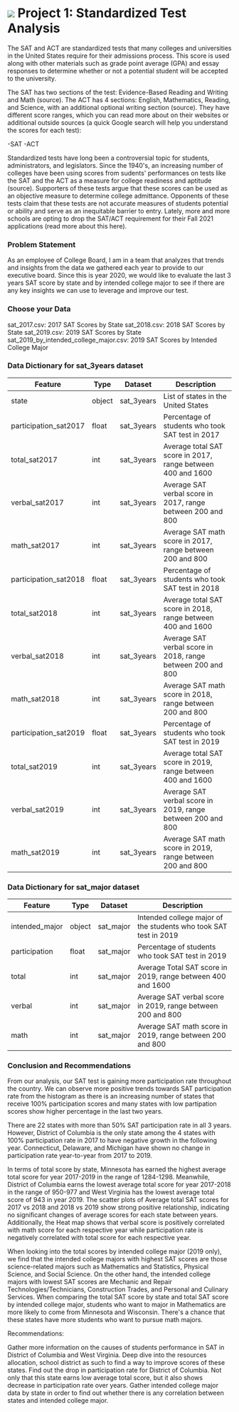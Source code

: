 # ![](https://ga-dash.s3.amazonaws.com/production/assets/logo-9f88ae6c9c3871690e33280fcf557f33.png) Project 1: Standardized Test Analysis


The SAT and ACT are standardized tests that many colleges and universities in the United States require for their admissions process. This score is used along with other materials such as grade point average (GPA) and essay responses to determine whether or not a potential student will be accepted to the university.

The SAT has two sections of the test: Evidence-Based Reading and Writing and Math (source). The ACT has 4 sections: English, Mathematics, Reading, and Science, with an additional optional writing section (source). They have different score ranges, which you can read more about on their websites or additional outside sources (a quick Google search will help you understand the scores for each test):

-SAT
-ACT

Standardized tests have long been a controversial topic for students, administrators, and legislators. Since the 1940's, an increasing number of colleges have been using scores from sudents' performances on tests like the SAT and the ACT as a measure for college readiness and aptitude (source). Supporters of these tests argue that these scores can be used as an objective measure to determine college admittance. Opponents of these tests claim that these tests are not accurate measures of students potential or ability and serve as an inequitable barrier to entry. Lately, more and more schools are opting to drop the SAT/ACT requirement for their Fall 2021 applications (read more about this here).

### Problem Statement 

As an employee of College Board, I am in a team that analyzes that trends and insights from the data we gathered each year to provide to our executive board. Since this is year 2020, we would like to evaluate the last 3 years SAT score by state and by intended college major to see if there are any key insights we can use to leverage and improve our test.

### Choose your Data

sat_2017.csv: 2017 SAT Scores by State
sat_2018.csv: 2018 SAT Scores by State
sat_2019.csv: 2019 SAT Scores by State
sat_2019_by_intended_college_major.csv: 2019 SAT Scores by Intended College Major


### Data Dictionary for sat_3years dataset
 
|Feature|Type|Dataset|Description|
|---|---|---|---|
|state|object|sat_3years|List of states in the United States| 
|participation_sat2017|float|sat_3years|Percentage of students who took SAT test in 2017|
|total_sat2017|int|sat_3years|Average total SAT score in 2017, range between 400 and 1600| 
|verbal_sat2017|int|sat_3years|Average SAT verbal score in 2017, range between 200 and 800| 
|math_sat2017|int|sat_3years|Average SAT math score in 2017, range between 200 and 800| 
|participation_sat2018|float|sat_3years|Percentage of students who took SAT test in 2018|
|total_sat2018|int|sat_3years|Average total SAT score in 2018, range between 400 and 1600| 
|verbal_sat2018|int|sat_3years|Average SAT verbal score in 2018, range between 200 and 800| 
|math_sat2018|int|sat_3years|Average SAT math score in 2018, range between 200 and 800| 
|participation_sat2019|float|sat_3years|Percentage of students who took SAT test in 2019|
|total_sat2019|int|sat_3years|Average total SAT score in 2019, range between 400 and 1600| 
|verbal_sat2019|int|sat_3years|Average SAT verbal score in 2019, range between 200 and 800| 
|math_sat2019|int|sat_3years|Average SAT math score in 2019, range between 200 and 800| 

### Data Dictionary for sat_major dataset

|Feature|Type|Dataset|Description|
|---|---|---|---|
|intended_major|object|sat_major|Intended college major of the students who took SAT test in 2019|
|participation|float|sat_major|Percentage of students who took SAT test in 2019|
|total|int|sat_major|Average Total SAT score in 2019, range between 400 and 1600| 
|verbal|int|sat_major|Average SAT verbal score in 2019, range between 200 and 800| 
|math|int|sat_major|Average SAT math score in 2019, range between 200 and 800| 


### Conclusion and Recommendations
From our analysis, our SAT test is gaining more participation rate throughout the country. We can observe more positive trends towards SAT participation rate from the histogram as there is an increasing number of states that receive 100% participation scores and many states with low partipation scores show higher percentage in the last two years.

There are 22 states with more than 50% SAT participation rate in all 3 years. However, District of Columbia is the only state among the 4 states with 100% participation rate in 2017 to have negative growth in the following year. Connecticut, Delaware, and Michigan have shown no change in participation rate year-to-year from 2017 to 2019.

In terms of total score by state, Minnesota has earned the highest average total score for year 2017-2019 in the range of 1284-1298. Meanwhile, District of Columbia earns the lowest average total score for year 2017-2018 in the range of 950-977 and West Virginia has the lowest average total score of 943 in year 2019. The scatter plots of Average total SAT scores for 2017 vs 2018 and 2018 vs 2019 show strong positive relationship, indicating no significant changes of average scores for each state between years. Additionally, the Heat map shows that verbal score is positively correlated with math score for each respective year while participation rate is negatively correlated with total score for each respective year.

When looking into the total scores by intended college major (2019 only), we find that the intended college majors with highest SAT scores are those science-related majors such as Mathematics and Statistics, Physical Science, and Social Science. On the other hand, the intended college majors with lowest SAT scores are Mechanic and Repair Technologies/Technicians, Construction Trades, and Personal and Culinary Services. When comparing the total SAT score by state and total SAT score by intended college major, students who want to major in Mathematics are more likely to come from Minnesota and Wisconsin. There's a chance that these states have more students who want to pursue math majors.

Recommendations:

Gather more information on the causes of students performance in SAT in District of Columbia and West Virginia. Deep dive into the resources allocation, school district as such to find a way to improve scores of these states.
Find out the drop in participation rate for District of Columbia. Not only that this state earns low average total score, but it also shows decrease in participation rate over years.
Gather intended college major data by state in order to find out whether there is any correlation between states and intended college major.


